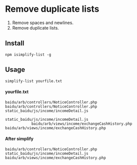 # Remove duplicate lists

1. Remove spaces and newlines.
2. Remove duplicate lists.

## Install

```
npm isimplify-list -g
```

## Usage

```
simplify-list yourfile.txt
```

#### yourfile.txt

```
baidu/arb/controllers/NoticeController.php
baidu/arb/controllers/NoticeController.php
static_baidu/js/income/incomeDetail.js

static_baidu/js/income/incomeDetail.js
			baidu/arb/views/income/exchangeCashHistory.php
baidu/arb/views/income/exchangeCashHistory.php
```

#### After simplify

```
baidu/arb/controllers/NoticeController.php
static_baidu/js/income/incomeDetail.js
baidu/arb/views/income/exchangeCashHistory.php
```
